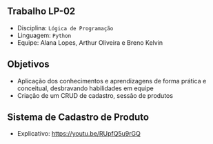 ## Trabalho LP-02
- Disciplina: `Lógica de Programação`
- Linguagem: `Python`
- Equipe: Alana Lopes, Arthur Oliveira e Breno Kelvin

## Objetivos
- Aplicação dos conhecimentos e aprendizagens de forma prática e conceitual, desbravando habilidades em equipe
- Criação de um CRUD de cadastro, sessão de produtos

## Sistema de Cadastro de Produto
- Explicativo: https://youtu.be/RUpfQ5u9rGQ
